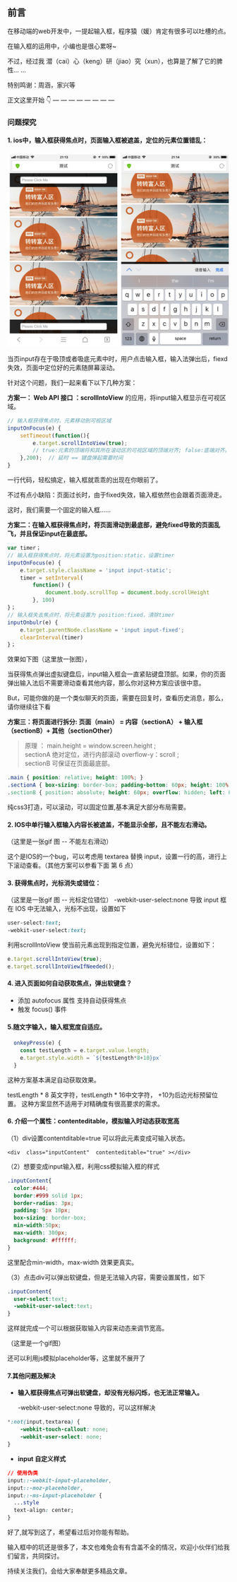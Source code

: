 ## 前言
在移动端的web开发中，一提起输入框，程序猿（媛）肯定有很多可以吐槽的点。

在输入框的运用中，小编也是很心累呀~ 

不过，经过我 潜（cai）心（keng）研（jiao）究（xun），也算是了解了它的脾性... ...

特别鸣谢：周涵，家兴等

正文这里开始 👇 — — — — — — — —

### 问题探究
#### 1. ios中，输入框获得焦点时，页面输入框被遮盖，定位的元素位置错乱：

![Alt text](./images/pic1.png)

当页input存在于吸顶或者吸底元素中时，用户点击输入框，输入法弹出后，fiexd失效，页面中定位好的元素随屏幕滚动。

针对这个问题，我们一起来看下以下几种方案：

**方案一： Web API 接口 ：scrollIntoView** 的应用，将input输入框显示在可视区域。

``` javascript
// 输入框获得焦点时，元素移动到可视区域
inputOnFocus(e) { 
    setTimeout(function(){
        e.target.scrollIntoView(true); 
        // true:元素的顶端将和其所在滚动区的可视区域的顶端对齐; false:底端对齐。 
    },200);  // 延时 == 键盘弹起需要时间
}
```
一行代码，轻松搞定，输入框就乖乖的出现在你眼前了。

不过有点小缺陷：页面过长时，由于fixed失效，输入框依然也会跟着页面滑走。

这时，我们需要一个固定的输入框......

**方案二：在输入框获得焦点时，将页面滑动到最底部，避免fixed导致的页面乱飞，并且保证input在最底部。**

``` javascript
var timer；
// 输入框获得焦点时，将元素设置为position:static，设置timer
inputOnFocus(e) { 
    e.target.style.className = 'input input-static'; 
    timer = setInterval(
        function() { 
            document.body.scrollTop = document.body.scrollHeight 
        }, 100)
}；
// 输入框失去焦点时，将元素设置为 position:fixed，清除timer
inputOnbulr(e) { 
    e.target.parentNode.className = 'input input-fixed';
    clearInterval(timer)
}； 
```
效果如下图（这里放一张图），

当获得焦点弹出虚拟键盘后，input输入框会一直紧贴键盘顶部。如果，你的页面弹出输入法后不需要滑动查看其他内容，那么你对这种方案应该很中意。

But，可能你做的是一个类似聊天的页面，需要在回复时，查看历史消息，那么，请你继续往下看

**方案三：将页面进行拆分: 页面（main） = 内容（sectionA） + 输入框（sectionB）+ 其他（sectionOther）**
> 原理 ：
    main.height = window.screen.height ;  
sectionA 绝对定位，进行内部滚动 overflow-y：scroll ;  
sectionB 可保证在页面最底部。 

``` css
.main { position: relative; height: 100%; } 
.sectionA { box-sizing: border-box; padding-bottom: 60px; height: 100%; overflow-y: scroll; -webkit-overflow-scrolling: touch //为了使滚动流畅，sectionA 添加属性 } 
.sectionB { position: absolute; height: 60px; overflow: hidden; left: 0; right: 0; bottom: 0; }
```
纯css3打造，可以滚动，可以固定位置,基本满足大部分布局需要。

#### 2. IOS中单行输入框输入内容长被遮盖，不能显示全部，且不能左右滑动。

（这里是一张gif 图 -- 不能左右滑动）

这个是IOS的一个bug，可以考虑用 textarea 替换 input，设置一行的高，进行上下滚动查看。（其他方案可以参看下面 第 6 点）
#### 3. 获得焦点时，光标消失或错位：

（这里是一张gif 图 -- 光标定位错位）
-webkit-user-select:none 导致 input 框在 IOS 中无法输入，光标不出现，设置如下       
```css
user-select:text;
-webkit-user-select:text;
```
利用scrollIntoView 使当前元素出现到指定位置，避免光标错位，设置如下：
```javascript
e.target.scrollIntoView(true);  
e.target.scrollIntoViewIfNeeded();
```
#### 4. 进入页面如何自动获取焦点，弹出软键盘？

- 添加 autofocus 属性 支持自动获得焦点
- 触发 focus() 事件

#### 5.随文字输入，输入框宽度自适应。

```javascript  
  onkeyPress(e) {
    const testLength = e.target.value.length;
    e.target.style.width = `${testLength*8+10}px`
  }
```
这种方案基本满足自动获取效果。

testLength * 8 英文字符，testLength * 16中文字符， +10为后边光标预留位置。
这种方案显然不适用于对精确度有很高要求的需求。

#### 6. 介绍一个属性：contenteditable，模拟输入时动态获取宽高

（1）div设置contentditable=true 可以将此元素变成可输入状态。

```
<div  class="inputContent"  contenteditable="true" ></div>
```
（2）想要变成input输入框，利用css模拟输入框的样式
```css
.inputContent{
  color:#444;
  border:#999 solid 1px;
  border-radius: 3px;
  padding: 5px 10px;
  box-sizing: border-box;
  min-width:50px;
  max-width: 300px;
  background: #ffffff;
}
```
这里配合min-width，max-width 效果更真实。

（3）点击div可以弹出软键盘，但是无法输入内容，需要设置属性，如下
```css
.inputContent{
  user-select:text;
  -webkit-user-select:text;
}
```
这样就完成一个可以根据获取输入内容来动态来调节宽高。

（这里是一个gif图）

还可以利用js模拟placeholder等，这里就不展开了

#### 7.其他问题及解决
- **输入框获得焦点可弹出软键盘，却没有光标闪烁，也无法正常输入。**

    -webkit-user-select:none 导致的，可以这样解决
    
``` css
*:not(input,textarea) {
    -webkit-touch-callout: none;
    -webkit-user-select: none;
}
```


- **input 自定义样式**
   
``` css
// 使用伪类 
input::-webkit-input-placeholder,
input::-moz-placeholder,
input::-ms-input-placeholder {
  ...style
  text-align: center;
}

```   

好了,就写到这了，希望看过后对你能有帮助。

输入框中的坑还是很多了，本文也难免会有有含盖不全的情况，欢迎小伙伴们给我们留言，共同探讨。

持续关注我们，会给大家奉献更多精品文章。


